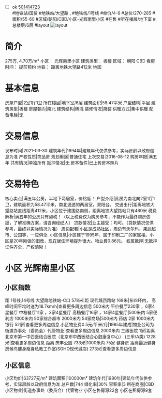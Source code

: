 - [ ] ok [501414723](https://bj.5i5j.com/ershoufang/501414723.html)  
 #地铁站/国贸 #地铁站/大望路 ,  #地铁线/1号线
#单价/4-6 #总价/270-285 #面积/55-60   #区域/朝阳/CBD/小区-光辉南里小区 #在售 #所在楼层/地下室 #总楼层/6层 #layout 
![layout](http://image2a.5i5j.com/bdir/layout/c713bf79105a428fa0f8dce09ec2eb77.jpg_P5.jpg) 
# 简介 
 275万,  4.70万/m² 
小区： 光辉南里小区
建筑类型： 板楼
区域： 朝阳 CBD
看房时间： 提前预约
地铁： 距离地铁大望路412米 地图
# 基本信息 
 房屋户型|2室1厅1卫
所在楼层|地下室/6层
建筑面积|58.47平米
户型结构|平层
建筑类型|板楼
房屋朝向|南北
建筑结构|砖混
装修情况|简装
供暖方式|集中供暖
配备电梯|无
# 交易信息 
 发布时间|2021-03-30
建筑年代|1994年|建筑年代仅供参考，实际房龄以政府信息为准
产权性质|商品房
规划用途|普通住宅
上次交易|2016-08-12
购房年限|满五年
共有情况|单独所有
抵押情况|无
房本备件|已上传房本照片
# 交易特色 
 核心卖点|满五年公房，半地下两居室，价格低！
户型介绍|此房为南北向2室1厅1卫，建筑面积为58.47平米，南北通透的两居室，双阳台。
交通出行|距离地铁大望路站直线距离412米，小区位于建国路南侧，距离地铁大望路站只有480米
税费解析|满五年的公房只有契税！（以上税费仅为购房参考，不能作为最终购房依据，了解准确方案，请咨询经纪人）
贷款情况|业主接受：均可。（贷款情况仅供参考，最终以实际情况为准）
周边配套|小区是成熟社区，周边有沃尔玛、果蔬超市、公园等，一应俱全.
小区信息|小区建于1995年，属于印刷二厂的家属楼。小区是20年刚做的旧改，现在居住环境提升很大。物业费0.86元。
权属抵押|无抵押证件齐全，产权清晰！
# 小区 光辉南里小区
## 小区指数 
 距 1号线,14号线 大望路地铁站-C口 578米|距 现代城西路站 168米|东四环内， 高峰时间平均时速为18.7km/h|查看更多周边信息
500米内 平价餐厅230家 ，6家4星餐厅
中档餐厅11家 ，3家4星餐厅
高档餐厅16家 ，14家4星餐厅|500米内 5家便利店
1000米内 50家综合超市
2000米内 54家商场|500米内 药店 2家
1000米内 银行 52家|查看更多周边信息
小区物业费0.5元/平米/月|1985年建成|物业公司为街道办事处（委员会）代管物业|查看更多周边信息
2000米内 三级医院 1家|距离 北京市第一中西医结合医院（北京市中西医结合心脏康复中心） (三甲/A类) 1228米|查看更多周边信息
距离 庆丰公园 733米|1000米内 75家 健身房
距离最近健身房候鸟健身瘦身私教工作室(SOHO现代城店) 273米|查看更多周边信息
## 小区信息 
 小区均价|63727元/m²
建筑面积|100000m²
建筑年代|1980年|建筑年代仅供参考，实际房龄以政府信息为准
总户数|744
绿化率|30%
容积率|3
所在商圈|CBD
小区物业|街道办事处（委员会）代管物业
小区在售房源22套
小区在租房源9套
